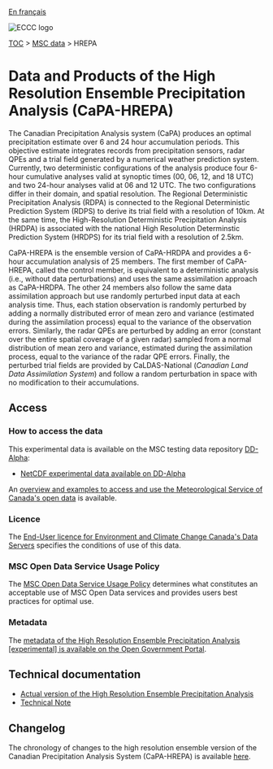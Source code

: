 [En français](readme_hrepa_fr.md)

![ECCC logo](../../img_eccc-logo.png)

[TOC](../../readme_en.md) > [MSC data](../readme_en.md) > HREPA 


# Data and Products of the High Resolution Ensemble Precipitation Analysis (CaPA-HREPA)

The Canadian Precipitation Analysis system (CaPA) produces an optimal precipitation estimate over 6 and 24 hour accumulation periods. This objective estimate integrates records from precipitation sensors, radar QPEs and a trial field generated by a numerical weather prediction system. Currently, two deterministic configurations of the analysis produce four 6-hour cumulative analyses valid at synoptic times (00, 06, 12, and 18 UTC) and two 24-hour analyses valid at 06 and 12 UTC. The two configurations differ in their domain, and spatial resolution. The Regional Deterministic Precipitation Analysis (RDPA) is connected to the Regional Deterministic Prediction System (RDPS) to derive its trial field with a resolution of 10km. At the same time, the High-Resolution Deterministic Precipitation Analysis (HRDPA) is associated with the national High Resolution Determinstic Prediction System (HRDPS) for its trial field with a resolution of 2.5km.

CaPA-HREPA is the ensemble version of CaPA-HRDPA and provides a 6-hour accumulation analysis of 25 members. The first member of CaPA-HREPA, called the control member, is equivalent to a deterministic analysis (i.e., without data perturbations) and uses the same assimilation approach as CaPA-HRDPA. The other 24 members also follow the same data assimilation approach but use randomly perturbed input data at each analysis time. Thus, each station observation is randomly perturbed by adding a normally distributed error of mean zero and variance (estimated during the assimilation process) equal to the variance of the observation errors. Similarly, the radar QPEs are perturbed by adding an error (constant over the entire spatial coverage of a given radar) sampled from a normal distribution of mean zero and variance, estimated during the assimilation process, equal to the variance of the radar QPE errors. Finally, the perturbed trial fields are provided by CaLDAS-National (*Canadian Land Data Assimilation System*) and follow a random perturbation in space with no modification to their accumulations.

## Access

### How to access the data

This experimental data is available on the MSC testing data repository [DD-Alpha](../../msc-datamart/readme_en.md):

* [NetCDF experimental data available on DD-Alpha](readme_hrepa-datamart_en.md) 

An [overview and examples to access and use the Meteorological Service of Canada's open data](../../usage/readme_en.md) is available.

### Licence

The [End-User licence for Environment and Climate Change Canada's Data Servers](../../licence/readme_en.md) specifies the conditions of use of this data.

### MSC Open Data Service Usage Policy

The [MSC Open Data Service Usage Policy](../../usage-policy/readme_en.md) determines what constitutes an acceptable use of MSC Open Data services and provides users best practices for optimal use.

### Metadata

The [metadata of the High Resolution Ensemble Precipitation Analysis [experimental] is available on the Open Government Portal](https://open.canada.ca/data/en/dataset/62c5f03f-8f03-466a-960a-88fbc5882c11).

## Technical documentation

* [Actual version of the High Resolution Ensemble Precipitation Analysis](https://collaboration.cmc.ec.gc.ca/cmc/CMOI/product_guide/docs/tech_specifications/tech_specifications_HREPA_e.pdf)
* [Technical Note](https://collaboration.cmc.ec.gc.ca/cmc/cmoi/product_guide/docs/lib/technote_capa_hrepa_e.pdf)

## Changelog

The chronology of changes to the high resolution ensemble version of the Canadian Precipitation Analysis System (CaPA-HREPA) is available [here](changelog_hrepa_en.md).